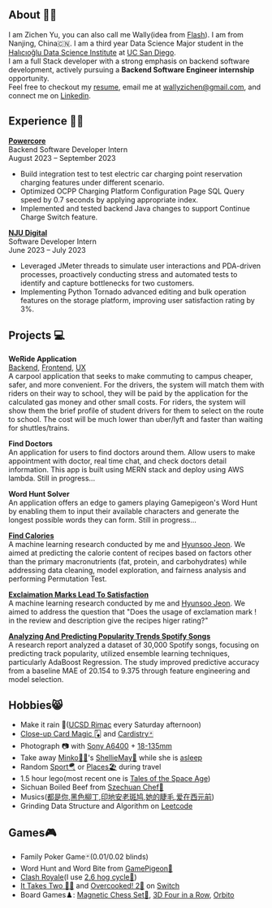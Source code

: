 ## About 👋🏼<br>
I am Zichen Yu, you can also call me Wally(idea from [Flash](https://en.wikipedia.org/wiki/Wally_West)). I am from Nanjing, China🇨🇳. I am a third year Data Science Major student in the [Halıcıoğlu Data Science Institute](https://datascience.ucsd.edu/) at [UC San Diego](https://www.ucsd.edu/). <br>
I am a full Stack developer with a strong emphasis on backend software development, actively pursuing a **Backend Software Engineer internship** opportunity.<br>
Feel free to checkout my [resume](https://wallacezichen.github.io/zichen.io/assets/pdf/Zichen_Yu_Resume_v6.pdf), email me at <a>wallyzichen@gmail.com</a>, and connect me on [Linkedin](https://www.linkedin.com/in/zichen-yu-1a4838248/).

<a name='experience'></a>

## Experience 🧑‍💻

**[Powercore](https://www.powercoreglobal.com/)**<br>
Backend Software Developer Intern<br>
August 2023 – September 2023
- Build integration test to test electric car charging point reservation charging features under different scenario.
- Optimized OCPP Charging Platform Configuration Page SQL Query speed by 0.7 seconds by applying appropriate index.
- Implemented and tested backend Java changes to support Continue Charge Switch feature.

**[NJU Digital](http://www.ndsm.cn/)**<br>
Software Developer Intern<br>
June 2023 – July 2023
- Leveraged JMeter threads to simulate user interactions and PDA-driven processes, proactively conducting stress and
automated tests to identify and capture bottlenecks for two customers.
- Implementing Python Tornado advanced editing and bulk operation features on the storage platform, improving user
satisfaction rating by 3%.
<a name='project'></a>

## Projects 💻

**WeRide Application**<br>
[Backend](https://github.com/wallacezichen/weRide-backend), [Frontend](https://github.com/wallacezichen/weRide-reactNative), [UX](https://www.figma.com/file/CnP646LYZOvRwxTC7HiZuM/ui-design-before-enter-home-page?node-id=0%3A1&t=E1KfSTgFT0cXhYCJ-0)<br>
A carpool application that seeks to make commuting to campus cheaper, safer, and more convenient. For the drivers, the system will match them with riders on their way to school, they will be paid by the application for the calculated gas money and other small costs. For riders, the system will show them the brief profile of student drivers for them to select on the route to school. The cost will be much lower than uber/lyft and faster than waiting for shuttles/trains. 

**Find Doctors**<br>
An application for users to find doctors around them. Allow users to make appointment with doctor, real time chat, and check doctors detail information. This app is built using MERN stack and deploy using AWS lambda. Still in progress...

**Word Hunt Solver**<br>
An application offers an edge to gamers playing Gamepigeon's Word Hunt by enabling them to input their available characters and generate the longest possible words they can form. Still in progress...

**[Find Calories](https://wallacezichen.github.io/Find_the_Calories/)**<br>
A machine learning research conducted by me and [Hyunsoo Jeon](https://www.linkedin.com/in/hyunsoo-jeon-808kr/). We aimed at predicting the calorie content of recipes based on factors other than the primary macronutrients (fat, protein, and carbohydrates) while addressing data cleaning, model exploration, and fairness analysis and performing Permutation Test.

**[Exclaimation Marks Lead To Satisfaction](https://lionjhs98.github.io/exclamation-mark-shows-satisfaction/)**<br>
A machine learning research conducted by me and [Hyunsoo Jeon](https://www.linkedin.com/in/hyunsoo-jeon-808kr/). We aimed to address the question that "Does the usage of exclamation mark ! in the review and description give the recipes higer rating?"

**[Analyzing And Predicting Popularity Trends Spotify Songs](https://wallacezichen.github.io/zichen.io/assets/pdf/Assignment2_report.pdf)**<br>
A research report analyzed a dataset of 30,000 Spotify songs, focusing on predicting track popularity, utilized ensemble learning techniques, particularly AdaBoost Regression. The study improved predictive accuracy from a baseline MAE of 20.154 to 9.375 through feature engineering and model selection.

## Hobbies😸<br> 
- Make it rain 🏀([UCSD Rimac](https://recreation.ucsd.edu/) every Saturday afternoon)
- [Close-up Card Magic 🃇](https://www.bilibili.com/video/BV1rv411z7Jg/?spm_id_from=333.999.0.0) and   [Cardistry🃏](https://youtu.be/TG_9LZmnbrc)
- Photograph 📷  with [Sony A6400](https://electronics.sony.com/imaging/interchangeable-lens-cameras/aps-c/p/ilce6400-b) + [18-135mm](https://electronics.sony.com/imaging/lenses/aps-c-e-mount/p/sel18135)
- Take away [Minko🐴🐴](https://wallacezichen.github.io/zichen.io//assets/img/%E9%BB%91%E5%8C%96%E9%A9%AC%E9%A9%AC.jpg)'s [ShellieMay🧸](https://wallacezichen.github.io/zichen.io//assets/img/xiaoxiong.jpg) while she is [asleep](https://wallacezichen.github.io/zichen.io//assets/img/sleeping.jpeg)
- Random [Sport🪂](https://wallacezichen.github.io/zichen.io/assets/img/ROCK%20%26%20ROLL.jpg) or [Places🏖️](https://wallacezichen.github.io/zichen.io/assets/img/desert.jpg) during travel
- 1.5 hour lego(most recent one is [Tales of the Space Age](https://www.lego.com/en-us/product/tales-of-the-space-age-21340))
- Sichuan Boiled Beef from [Szechuan Chef🥵](https://www.szechuanchefca.com/)
- Musics([都是你](https://wallacezichen.github.io/zichen.io/assets/mp3/%E9%83%BD%E6%98%AF%E4%BD%A0.mp3),[黑色柳丁](https://wallacezichen.github.io/zichen.io/assets/mp3/%E9%BB%91%E8%89%B2%E6%9F%B3%E4%B8%81.mp3),[印地安老斑鸠](https://wallacezichen.github.io/zichen.io/assets/mp3/%E5%8D%B0%E5%9C%B0%E5%AE%89%E8%80%81%E6%96%91%E9%B8%A0.mp3),[她的睫毛](https://wallacezichen.github.io/zichen.io/assets/mp3/%E5%A5%B9%E7%9A%84%E7%9D%AB%E6%AF%9B.mp3),[爱在西元前](https://wallacezichen.github.io/zichen.io/assets/mp3/%E7%88%B1%E5%9C%A8%E8%A5%BF%E5%85%83%E5%89%8D.mp3))
- Grinding Data Structure and Algorithm on [Leetcode](https://leetcode.com/wallyzichen/)

## Games🎮<br>
- Family Poker Game🃏(0.01/0.02 blinds)
- Word Hunt and Word Bite from [GamePigeon🦜](https://gamepigeonapp.com/) 
- [Clash Royale](https://supercell.com/en/games/clashroyale/)(I use [2.6 hog cycle🐗](https://www.deckshop.pro/deck/detail/ice-spirit,evo-skeletons,cannon,ice-golem,fireball,musketeer,hog-rider,the-log))
- [It Takes Two 💃🕺](https://www.nintendo.com/us/store/products/it-takes-two-switch/) and [Overcooked! 2🍳](https://www.nintendo.com/us/store/products/overcooked-2-switch/) on [Switch](https://www.nintendo.com/us/switch/)
- Board Games♟️: [Magnetic Chess Set🧲](https://www.amazon.com/dp/B0CLF6RBMP?ref=ppx_yo2ov_dt_b_product_details&th=1), [3D Four in a Row](https://www.amazon.com/dp/B087Q38484?psc=1&ref=ppx_yo2ov_dt_b_product_details), [Orbito](https://www.amazon.com/dp/B0C1PXM5YF?psc=1&ref=ppx_yo2ov_dt_b_product_details)



